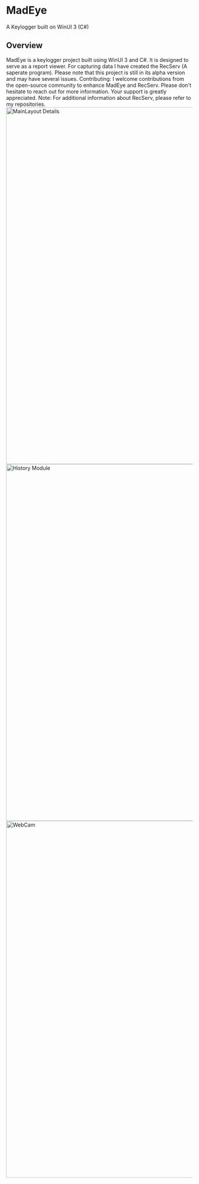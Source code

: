 # MadEye
A Keylogger built on WinUI 3 (C#)

<h2>Overview</h2>
MadEye is a keylogger project built using WinUI 3 and C#. It is designed to serve as a report viewer. For capturing data I have created the RecServ (A saperate program).
Please note that this project is still in its alpha version and may have several issues.

 </h2>Contributing:</h2>
I welcome contributions from the open-source community to enhance MadEye and RecServ. Please don't hesitate to reach out for more information. Your support is greatly appreciated.

 </h2>Note: </h2>
For additional information about RecServ, please refer to my repositories.

<img width="960" alt="MainLayout Details" src="https://github.com/MadCkull/MadEye/assets/45617169/b466820c-147f-455c-87f7-1096ea9bb599">

<img width="960" alt="History Module" src="https://github.com/MadCkull/MadEye/assets/45617169/a6d72d14-7b69-46be-81cb-9bcf8ae125a9">

<img width="960" alt="WebCam" src="https://github.com/MadCkull/MadEye/assets/45617169/38bb7b07-ab0b-404d-a4dc-f63da36a73cf">



